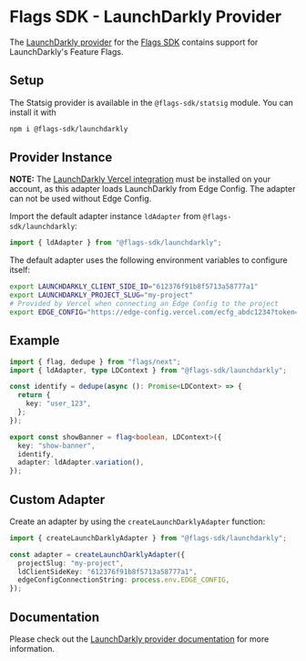 # Flags SDK - LaunchDarkly Provider

The [LaunchDarkly provider](https://flags-sdk.dev/docs/api-reference/adapters/launchdarkly) for the [Flags SDK](https://flags-sdk.dev/) contains support for LaunchDarkly's Feature Flags.

## Setup

The Statsig provider is available in the `@flags-sdk/statsig` module. You can install it with

```bash
npm i @flags-sdk/launchdarkly
```

## Provider Instance

**NOTE:** The [LaunchDarkly Vercel integration](https://vercel.com/integrations/launchdarkly) must be installed on your account, as this adapter loads LaunchDarkly from Edge Config. The adapter can not be used without Edge Config.

Import the default adapter instance `ldAdapter` from `@flags-sdk/launchdarkly`:

```ts
import { ldAdapter } from "@flags-sdk/launchdarkly";
```

The default adapter uses the following environment variables to configure itself:

```sh
export LAUNCHDARKLY_CLIENT_SIDE_ID="612376f91b8f5713a58777a1"
export LAUNCHDARKLY_PROJECT_SLUG="my-project"
# Provided by Vercel when connecting an Edge Config to the project
export EDGE_CONFIG="https://edge-config.vercel.com/ecfg_abdc1234?token=xxx-xxx-xxx"
```

## Example

```ts
import { flag, dedupe } from "flags/next";
import { ldAdapter, type LDContext } from "@flags-sdk/launchdarkly";

const identify = dedupe(async (): Promise<LDContext> => {
  return {
    key: "user_123",
  };
});

export const showBanner = flag<boolean, LDContext>({
  key: "show-banner",
  identify,
  adapter: ldAdapter.variation(),
});
```

## Custom Adapter

Create an adapter by using the `createLaunchDarklyAdapter` function:

```ts
import { createLaunchDarklyAdapter } from "@flags-sdk/launchdarkly";

const adapter = createLaunchDarklyAdapter({
  projectSlug: "my-project",
  ldClientSideKey: "612376f91b8f5713a58777a1",
  edgeConfigConnectionString: process.env.EDGE_CONFIG,
});
```

## Documentation

Please check out the [LaunchDarkly provider documentation](https://flags-sdk.dev/docs/api-reference/adapters/launchdarkly) for more information.
